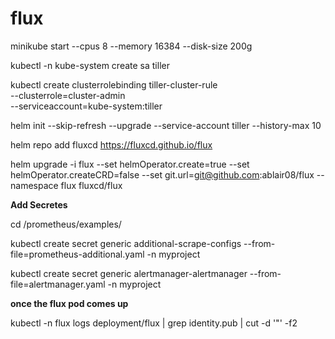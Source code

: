 # flux


minikube start --cpus 8 --memory 16384 --disk-size 200g



kubectl -n kube-system create sa tiller


kubectl create clusterrolebinding tiller-cluster-rule \
    --clusterrole=cluster-admin \
    --serviceaccount=kube-system:tiller


helm init --skip-refresh --upgrade --service-account tiller --history-max 10


helm repo add fluxcd https://fluxcd.github.io/flux


helm upgrade -i flux --set helmOperator.create=true --set helmOperator.createCRD=false --set git.url=git@github.com:ablair08/flux --namespace flux fluxcd/flux

**Add Secretes** 

cd /prometheus/examples/

kubectl create secret generic additional-scrape-configs --from-file=prometheus-additional.yaml -n myproject

kubectl create secret generic alertmanager-alertmanager --from-file=alertmanager.yaml -n myproject


**once the flux pod comes up** 

  kubectl -n flux logs deployment/flux | grep identity.pub | cut -d '"' -f2

